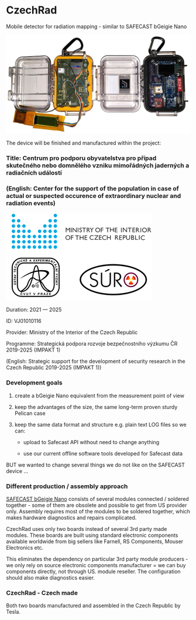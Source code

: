 # CzechRad
Mobile detector for radiation mapping - similar to SAFECAST bGeigie Nano

<img src="Images/CzechRad_vs_bGeigie_web.jpg" alt="CzechRad prototype copared with SAFECAST bGeigie Nano" width="800"/>

The device will be finished and manufactured within the project:


### Title: Centrum pro podporu obyvatelstva pro případ skutečného nebo domnělého vzniku mimořádných jaderných a radiačních událostí

### (English: Center for the support of the population in case of actual or suspected occurence of extraordinary nuclear and radiation events)


<img src="Images/IMPAKT_loga.png" alt="Ministry of the Interior of the Czech Republic logo" width="400"/>

Duration: 2021 — 2025

ID: VJ01010116

Provider:	Ministry of the Interior of the Czech Republic

Programme:	Strategická podpora rozvoje bezpečnostního výzkumu ČR 2019-2025 (IMPAKT 1) 

(English: Strategic support for the development of security research in the Czech Republic 2019-2025 (IMPAKT 1))

### Development goals

1) create a bGeigie Nano equivalent from the measurement point of view

2) keep the advantages of the size, the same long-term proven sturdy Pelican case

3) keep the same data format and structure e.g. plain text LOG files so we can:
    
    - upload to Safecast API without need
      to change anything
    
    - use our current offline software tools 
      developed for Safecast data

BUT we wanted to change several things we do not like on the SAFECAST device ...

### Different production / assembly approach

[SAFECAST bGeigie Nano](https://safecast.org/devices/bgeigie-nano/) consists of several modules connected / soldered together - some of them are obsolete and possible to get from US provider only. Assembly requires most of the modules to be soldered together, which makes hardware diagnostics and repairs complicated.

CzechRad uses only two boards instead of several 3rd party made modules. These boards are built using standard electronic components available worldwide from big sellers like Farnell, RS Components, Mouser Electronics etc. 

This eliminates the dependency on particular 3rd party module producers - we only rely on source electronic components manufacturer = we can buy components directly, not through US. module reseller. The configuration should also make diagnostics easier.

### CzechRad - Czech made

Both two boards manufactured and assembled in the Czech Republic by Tesla.

